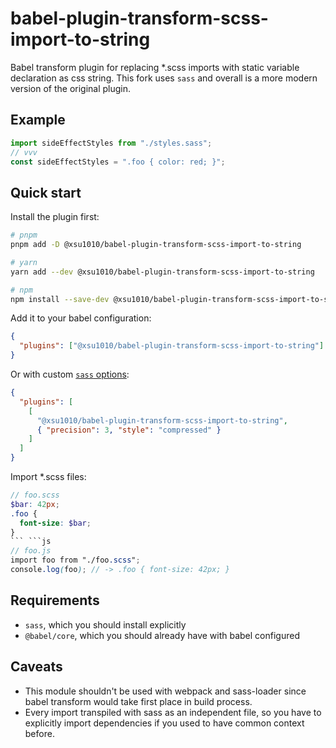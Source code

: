 # babel-plugin-transform-scss-import-to-string

Babel transform plugin for replacing \*.scss imports with static variable
declaration as css string.
This fork uses `sass` and overall is a more modern version of the original plugin.

## Example

```js
import sideEffectStyles from "./styles.sass";
// vvv
const sideEffectStyles = ".foo { color: red; }";
```

## Quick start

Install the plugin first:

```sh
# pnpm
pnpm add -D @xsu1010/babel-plugin-transform-scss-import-to-string

# yarn
yarn add --dev @xsu1010/babel-plugin-transform-scss-import-to-string

# npm
npm install --save-dev @xsu1010/babel-plugin-transform-scss-import-to-string
```

Add it to your babel configuration:

```json
{
  "plugins": ["@xsu1010/babel-plugin-transform-scss-import-to-string"]
}
```

Or with custom [`sass` options](https://github.com/sass/node-sass#options):

```json
{
  "plugins": [
    [
      "@xsu1010/babel-plugin-transform-scss-import-to-string",
      { "precision": 3, "style": "compressed" }
    ]
  ]
}
```

Import \*.scss files:

````scss
// foo.scss
$bar: 42px;
.foo {
  font-size: $bar;
}
``` ```js
// foo.js
import foo from "./foo.scss";
console.log(foo); // -> .foo { font-size: 42px; }
````

## Requirements

- `sass`, which you should install explicitly
- `@babel/core`, which you should already have with babel configured

## Caveats

- This module shouldn't be used with webpack and sass-loader since babel
  transform would take first place in build process.
- Every import transpiled with sass as an independent file, so you have to
  explicitly import dependencies if you used to have common context before.
